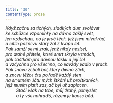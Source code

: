```yaml
---
title: '30'
contentType: prose
---
```


_Když začnu za tichých, sladkých dum svolávat  
ke schůzce vzpomínky na dávno zašlý svět,  
jen vzdychám, co je pryč těch, jež jsem míval rád,  
a cítím poznovu starý žal z kvapu let.  
Pak zamží se mi zrak, jenž nikdy neslzel,  
pro drahé přátele, které smrt skryla v tmách,  
pak zaštkám pro dávnou lásku a její žel  
a vzdychnu pro všechno, co navždy padlo v prach.  
Pak znovu zabolí bol, který dávno ztich,  
a znovu těžce čtu po řadě každý sten  
na smutném účtu mých štkání už proštkaných,  
jejž musím platit zas, ač byl už zaplacen.  
         Stačí však na tebe, můj drahý, pomyslet,  
         a ty vše nahradíš, rázem je konec běd._
